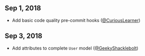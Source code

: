 <style>
    .container h1{font-size: 1.5em; }
    .container h2{font-size: 1.2em; }
    .container hr{margin-top: 5px; }
</style>

## Sep 1, 2018

- Add basic code quality pre-commit hooks ([@CuriousLearner])

## Sep 3, 2018

- Add attributes to complete `User` model ([@GeekyShacklebolt])

[@CuriousLearner]: https://github.com/CuriousLearner
[@GeekyShacklebolt]: https://github.com/GeekyShacklebolt
